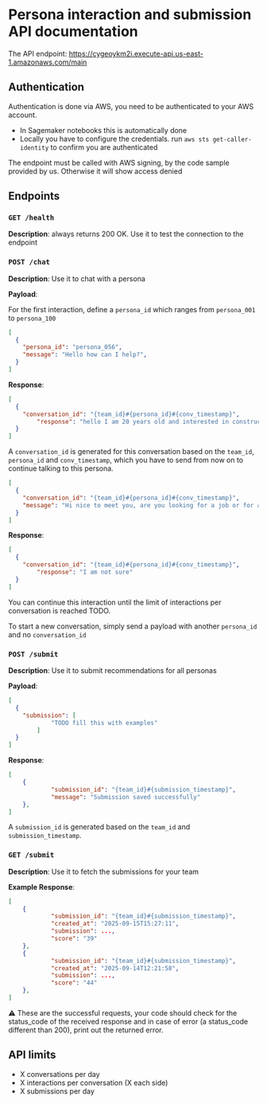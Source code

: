 # Persona interaction and submission API documentation

The API endpoint: https://cygeoykm2i.execute-api.us-east-1.amazonaws.com/main

## Authentication

Authentication is done via AWS, you need to be authenticated to your AWS account.

- In Sagemaker notebooks this is automatically done
- Locally you have to configure the credentials. run `aws sts get-caller-identity` to confirm you are authenticated

The endpoint must be called with AWS signing, by the code sample provided by us. Otherwise it will show access denied

## Endpoints

### `GET /health`

**Description**: always returns 200 OK. Use it to test the connection to the endpoint

### `POST /chat`

**Description**: Use it to chat with a persona

**Payload**:

For the first interaction, define a `persona_id` which ranges from `persona_001` to `persona_100`

```json
[
  {
    "persona_id": "persona_056",
    "message": "Hello how can I help?",
  }
]
```

**Response**:

```json
[
  {
    "conversation_id": "{team_id}#{persona_id}#{conv_timestamp}",
		"response": "hello I am 20 years old and interested in construction"
  }
]
```

A `conversation_id` is generated for this conversation based on the `team_id`, `persona_id` and `conv_timestamp`, which you have to send from now on to continue talking to this persona.

```json
[
  {
    "conversation_id": "{team_id}#{persona_id}#{conv_timestamp}",
    "message": "Hi nice to meet you, are you looking for a job or for a training?"
  }
]
```

**Response**:

```json
[
  {
    "conversation_id": "{team_id}#{persona_id}#{conv_timestamp}",
		"response": "I am not sure"
  }
]
```

You can continue this interaction until the limit of interactions per conversation is reached TODO.

To start a new conversation, simply send a payload with another `persona_id` and no `conversation_id`

### `POST /submit`

**Description**: Use it to submit recommendations for all personas

**Payload**:

```json
[
  {
    "submission": [
			"TODO fill this with examples"
		]
  }
]
```

**Response**:

```json
[
	{
			"submission_id": "{team_id}#{submission_timestamp}",
			"message": "Submission saved successfully"
	},
]
```

A `submission_id` is generated based on the `team_id` and `submission_timestamp`.

### `GET /submit`

**Description**: Use it to fetch the submissions for your team

**Example Response**:

```json
[
	{
			"submission_id": "{team_id}#{submission_timestamp}",
			"created_at": "2025-09-15T15:27:11",
			"submission": ...,
			"score": "39"
	},
	{
			"submission_id": "{team_id}#{submission_timestamp}",
			"created_at": "2025-09-14T12:21:58",
			"submission": ...,
			"score": "44"
	},
]
```

⚠️ These are the successful requests, your code should check for the status_code of the received response and in case of error (a status_code different than 200), print out the returned error.

## API limits

- X conversations per day
- X interactions per conversation (X each side)
- X submissions per day